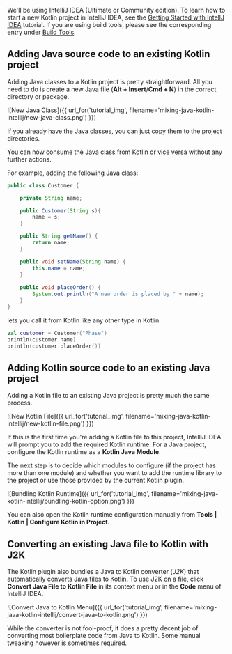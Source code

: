 [//]: # (title: Mixing Java and Kotlin in one project)

We'll be using IntelliJ IDEA (Ultimate or Community edition). To learn how to start a new Kotlin project in IntelliJ IDEA,
see the [Getting Started with IntellJ IDEA](jvm-get-started.md) tutorial. If you are using build tools, please see the corresponding
entry under [Build Tools](build-tools.md).

## Adding Java source code to an existing Kotlin project
Adding Java classes to a Kotlin project is pretty straightforward. All you need to do is create a new Java file (__Alt + Insert__/__Cmd + N__) in the correct directory or package.

![New Java Class]({{ url_for('tutorial_img', filename='mixing-java-kotlin-intellij/new-java-class.png') }})

If you already have the Java classes, you can just copy them to the project directories.

You can now consume the Java сlass from Kotlin or vice versa without any further actions.

For example, adding the following Java class:



``` java
public class Customer {

    private String name;

    public Customer(String s){
        name = s;
    }

    public String getName() {
        return name;
    }

    public void setName(String name) {
        this.name = name;
    }
    
    public void placeOrder() {
        System.out.println("A new order is placed by " + name);
    }
}
```


lets you call it from Kotlin like any other type in Kotlin.



```kotlin
val customer = Customer("Phase")
println(customer.name)
println(customer.placeOrder())
```



## Adding Kotlin source code to an existing Java project
Adding a Kotlin file to an existing Java project is pretty much the same process.

![New Kotlin File]({{ url_for('tutorial_img', filename='mixing-java-kotlin-intellij/new-kotlin-file.png') }})

If this is the first time you're adding a Kotlin file to this project, IntelliJ IDEA will prompt you to add the required Kotlin runtime.
For a Java project, configure the Kotlin runtime as a __Kotlin Java Module__.

The next step is to decide which modules to configure (if the project has more than one module) and whether you want to
add the runtime library to the project or use those provided by the current Kotlin plugin.

![Bundling Kotlin Runtime]({{ url_for('tutorial_img', filename='mixing-java-kotlin-intellij/bundling-kotlin-option.png') }})

You can also open the Kotlin runtime configuration manually from __Tools \| Kotlin \| Configure Kotlin in Project__.

## Converting an existing Java file to Kotlin with J2K

The Kotlin plugin also bundles a Java to Kotlin converter (_J2K_) that automatically converts Java files to Kotlin.
To use J2K on a file, click __Convert Java File to Kotlin File__ in its context menu or in the __Code__ menu of IntelliJ IDEA.

![Convert Java to Kotlin Menu]({{ url_for('tutorial_img', filename='mixing-java-kotlin-intellij/convert-java-to-kotlin.png') }})

While the converter is not fool-proof, it does a pretty decent job of converting most boilerplate code from Java to Kotlin. Some manual tweaking however is sometimes required.
